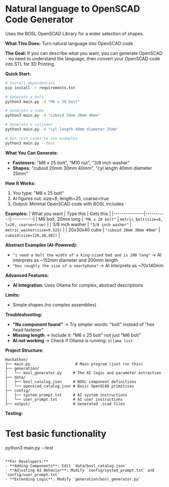 # Natural language to OpenSCAD Code Generator

Uses the BOSL OpenSCAD Library for a wider selection of shapes.

**What This Does:**
Turn natural language into OpenSCAD code

**The Goal:** If you can describe what you want, you can generate OpenSCAD - no need to understand the language, then convert your OpenSCAD code into STL for 3D Printing.

**Quick Start:**
```bash
# Install dependencies
pip install -r requirements.txt

# Generate a bolt
python3 main.py -d "M6 x 20 bolt"

# Generate a cube  
python3 main.py -d "cuboid 20mm 30mm 40mm"

# Generate a cylinder
python3 main.py -d "cyl length 40mm diameter 25mm"

# Run test cases to see examples
python3 main.py --test
```

**What You Can Generate:**
- **Fasteners:** "M8 x 25 bolt", "M10 nut", "3/8 inch washer"
- **Shapes:** "cuboid 20mm 30mm 40mm", "cyl length 40mm diameter 25mm"

**How It Works:**
1. You type: "M8 x 25 bolt"
2. AI figures out: size=8, length=25, coarse=true  
3. Output: Minimal OpenSCAD code with BOSL includes

**Examples:**
| What you want | Type this | Gets this |
|---------------|-----------|-----------|
| M6 bolt, 20mm long | `"M6 x 20 bolt"` | `metric_bolt(size=6, l=20, coarse=true)` |
| 3/8 inch washer | `"3/8 inch washer"` | `metric_washer(size=9.525)` |
| 20x30x40 cube | `"cuboid 20mm 30mm 40mm"` | `cuboid(size=[20,30,40])` |

**Abstract Examples (AI-Powered):**
- `"i need a bolt the width of a king-sized bed and is 200 long"` → AI interprets as ~152mm diameter and 200mm length
- `"box roughly the size of a smartphone"` → AI interprets as ~70x140mm

**Advanced Features:**
- **AI Integration**: Uses Ollama for complex, abstract descriptions

**Limits:**
- Simple shapes (no complex assemblies)

**Troubleshooting:**
- **"No component found"** → Try simpler words: "bolt" instead of "hex head fastener"
- **Missing length** → Include it: "M6 x 25 bolt" not just "M6 bolt"
- **AI not working** → Check if Ollama is running: `ollama list`

**Project Structure:**
```
Hackathon/
├── main.py                    # Main program (just run this)
├── generation/
│   └── bosl_generator.py     # The AI logic and parameter extraction
├── data/
│   ├── bosl_catalog.json     # BOSL component definitions
│   └── openscad_catalog.json # Basic OpenSCAD primitives
├── config/
│   ├── system_prompt.txt     # AI system instructions
│   └── user_prompt.txt       # AI user instructions
├── output/                   # Generated .scad files
```

**Testing:**

# Test basic functionality
python3 main.py --test
```

**For Developers:**
- **Adding Components**: Edit `data/bosl_catalog.json`
- **Adjusting AI Behavior**: Modify `config/system_prompt.txt` and `config/user_prompt.txt`
- **Extending Logic**: Modify `generation/bosl_generator.py`
